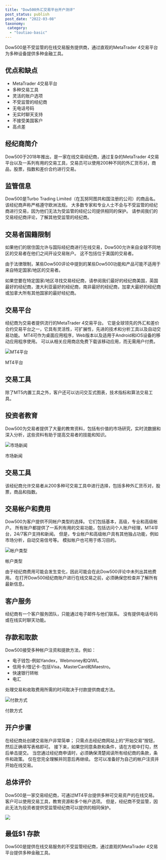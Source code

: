 ```yaml
---
title: "Dow500外汇交易平台开户测评"
post_status: publish
post_date: "2022-03-08"
taxonomy:
 category: 
  - "toutiao-basic"
---
```


Dow500是不受监管的在线交易服务提供商，通过直观的MetaTrader 4交易平台为多种设备提供多种金融工具。

## 优点和缺点
- MetaTrader 4交易平台
- 多种交易工具
- 灵活的账户选项
- 不受监管的经纪商
- 无电话号码
- 无实时聊天支持
- 不接受美国客户
- 高点差


## 经纪商简介

Dow500于2018年推出，是一家在线交易经纪商，通过复杂的MetaTrader 4交易平台以及一系列有用的交易工具，交易员可以使用200种不同的外汇货币对，商品，股票，指数和差价合约进行交易。

## 监管信息

Dow500是Turbo Trading Limited（在瓦努阿图共和国注册的公司）的商品名。 该经纪商声称严格遵守欧洲法规。 大多数专家和专业人士不会与不受监管的经纪商进行交易，因为他们无法为受监管的经纪公司提供相同的保护。 请参阅我们的交易经纪商评论，了解其他受监管的经纪商。

## 交易者国籍限制

如果他们的居住国允许与国际经纪商进行在线交易，Dow500允许来自全球不同地区的交易者在他们之间开设交易账户。 这不包括位于美国的交易者。

由于法律限制，某些Dow500评论中提到的某些Dow500功能和产品可能不适用于来自特定国家/地区的交易者。

如果您要在特定国家/地区寻找交易经纪商，请参阅我们最好的经纪商美国，英国最好的经纪商，澳大利亚最好的经纪商，南非最好的经纪商，加拿大最好的经纪商或加拿大所有其他国家的最好经纪商。

## 交易平台

经纪商为交易者提供流行的MetaTrader 4交易平台。 它是全球领先的外汇和差价合约交易平台之一，它具有灵活性，可扩展性，先进的技术和分析工具以及自动交易功能。 MT4可作为桌面应用程序，Web版本以及适用于Android和iOS设备的移动应用程序使用。 可以从相关应用商店免费下载该移动应用，而无需用户付费。

![MT4平台](https://cdn.fendou.la/funstoutiao/2020/11/Dow500-Review-MT4-Platform-1024x441.jpg "MT4平台")

MT4平台

## 交易工具

除了MT5内置工具之外，客户还可以访问交互式图表，技术指标和算法交易工具。

## 投资者教育

Dow500为交易者提供了大量的教育资料，包括有价值的市场研究，实时流数据和深入分析，这些资料有助于提高交易者的技能和知识。

![市场新闻](https://cdn.fendou.la/funstoutiao/2020/11/Dow500-Review-Market-News.png "市场新闻")

市场新闻

## 交易工具

该经纪商允许交易者从200多种可交易工具中进行选择，包括多种外汇货币对，股票，商品和指数。

## 交易帐户和费用

Dow500为客户提供不同帐户类型的选择。 它们包括基本，高级，专业和高级帐户。 所有账户都提供了一系列有用的交易功能，包括访问个人账户经理，MT4平台，24/7客户支持和新闻。 但是，专业帐户和高级帐户具有其他独占功能，例如市场分析，自动交易信号等。 模拟帐户也可用于练习目的。

![帐户类型](https://cdn.fendou.la/funstoutiao/2020/11/Dow500-Review-Account-Types.png "帐户类型")

帐户类型

由于经纪商费用可能会发生变化，因此可能会在此Dow500评论中未列出其他费用。 在打开Dow500经纪商账户进行在线交易之前，必须确保您检查并了解所有最新信息。

## 客户服务

经纪商有一个客户服务团队，只能通过电子邮件与他们联系。 没有提供电话号码或在线实时聊天功能。

## 存款和取款

Dow500接受多种帐户注资和提款方法，例如：
- 电子钱包-例如Yandex，Webmoney和QIWI。
- 信用卡/借记卡-包括Visa，MasterCard和Maestro。
- 快速银行转帐
- 电汇

处理交易和收取费用所需的时间取决于付款提供商或方法。

![付款方式](https://cdn.fendou.la/funstoutiao/2020/11/Dow500-Review-Payment-Methods.png "付款方式")

付款方式

## 开户步骤

在经纪商处创建交易账户非常简单； 只需点击经纪商网站上的“开始交易”按钮，然后正确填写表格即可。 接下来，如果您同意条款和条件，请在方框中打勾，然后单击提交。 当您通过经纪商申请时，必须确保清楚阅读所有经纪商的条款，条件和政策。 仅在您完全理解并同意后再继续。 您可以准备好为自己的帐户注资并开始在线交易。

## 总体评价

Dow500是一家交易经纪商，可通过MT4平台提供多种可交易资产的在线交易。 客户可以使用交易工具，教育资源和多个帐户选项。 但是，经纪商不受监管，因此无法为投资者提供受监管经纪商可以提供的相同保护。

![](https://cdn.fendou.la/funstoutiao/2020/11/Dow500-Logo.png)

## 最低$1 存款

Dow500是提供在线交易服务的不受监管经纪商，通过直观的MetaTrader 4交易平台提供多种金融工具。
